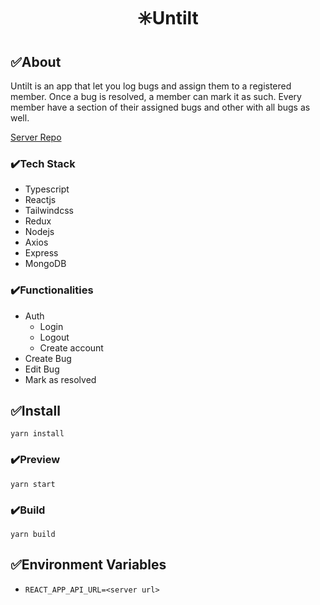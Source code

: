 <h1 align="center">✳️Untilt</h1>

## ✅About

Untilt is an app that let you log bugs and assign them to a registered member. Once a bug is resolved, a member can mark it as such. Every member have a section of their assigned bugs and other with all bugs as well.

[Server Repo](https://github.com/vorsakha/untilt-server)

### ✔️Tech Stack

- Typescript
- Reactjs
- Tailwindcss
- Redux
- Nodejs
- Axios
- Express
- MongoDB

### ✔️Functionalities

- Auth
  - Login
  - Logout
  - Create account
- Create Bug
- Edit Bug
- Mark as resolved

## ✅Install

```
yarn install
```

### ✔️Preview

```
yarn start
```

### ✔️Build

```
yarn build
```

## ✅Environment Variables

- `REACT_APP_API_URL=<server url>`
